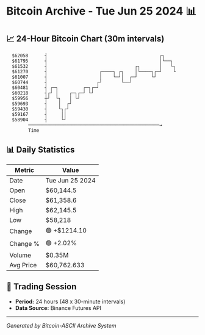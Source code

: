 # Bitcoin Archive - Tue Jun 25 2024 📊

## 📈 24-Hour Bitcoin Chart (30m intervals)

```
  $62058      ┤                                         ┌┐     
  $61795      ┤                                         │└──┐  
  $61532      ┤                                ┌┐       │   └┐ 
  $61270      ┤                   ┌────┐ ┌┐    │└────┐┌─┘    └ 
  $61007      ┤                   │    └─┘│  ┌─┘     └┘        
  $60744      ┤                  ┌┘       └──┘                 
  $60481      ┤ ┌─┐         ┌─┐┌─┘                             
  $60218      ┤┌┘ │    ┌─┐┌─┘ └┘                               
  $59956      ┼┘  └┐   │ └┘                                    
  $59693      ┤    │  ┌┘                                       
  $59430      ┤    └┐┌┘                                        
  $59167      ┤     ││                                         
  $58904      ┤     └┘                                         
        ────────────────────────────────────────────────→
        Time
```

## 📊 Daily Statistics

| Metric | Value |
|--------|-------|
| Date | Tue Jun 25 2024 |
| Open | $60,144.5 |
| Close | $61,358.6 |
| High | $62,145.5 |
| Low | $58,218 |
| Change | 🟢 +$1214.10 |
| Change % | 🟢 +2.02% |
| Volume | $0.35M |
| Avg Price | $60,762.633 |

## 📅 Trading Session

- **Period:** 24 hours (48 x 30-minute intervals)
- **Data Source:** Binance Futures API

---
*Generated by Bitcoin-ASCII Archive System*
